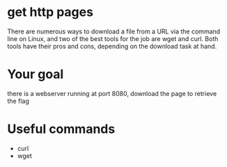 # get http pages

There are numerous ways to download a file from a URL via the command line on Linux, and two of the best tools for the job are wget and curl. Both tools have their pros and cons, depending on the download task at hand. 

# Your goal
there is a webserver running at port 8080, download the page to retrieve the flag
# Useful commands
- curl
- wget
